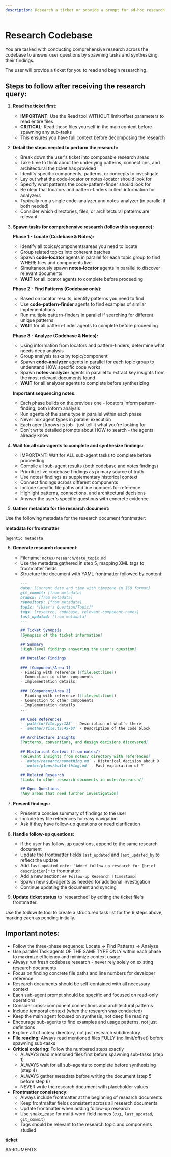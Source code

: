 ```yaml
---
description: Research a ticket or provide a prompt for ad-hoc research. It is best to run this command in a new session.
---
```


# Research Codebase

You are tasked with conducting comprehensive research across the codebase to answer user questions by spawning tasks and synthesizing their findings.

The user will provide a ticket for you to read and begin researching.

## Steps to follow after receiving the research query:

1. **Read the ticket first:**
   - **IMPORTANT**: Use the Read tool WITHOUT limit/offset parameters to read entire files
   - **CRITICAL**: Read these files yourself in the main context before spawning any sub-tasks
   - This ensures you have full context before decomposing the research

2. **Detail the steps needed to perform the research:**
    - Break down the user's ticket into composable research areas
    - Take time to think about the underlying patterns, connections, and architectural the ticket has provided
    - Identify specific components, patterns, or concepts to investigate
    - Lay out what the code-locator or notes-locator should look for
    - Specify what patterns the code-pattern-finder should look for
    - Be clear that locators and pattern-finders collect information for analyzers
    - Typically run a single code-analyzer and notes-analyzer (in parallel if both needed)
    - Consider which directories, files, or architectural patterns are relevant

3. **Spawn tasks for comprehensive research (follow this sequence):**

   **Phase 1 - Locate (Codebase & Notes):**
   - Identify all topics/components/areas you need to locate
   - Group related topics into coherent batches
   - Spawn **code-locator** agents in parallel for each topic group to find WHERE files and components live
   - Simultaneously spawn **notes-locator** agents in parallel to discover relevant documents
   - **WAIT** for all locator agents to complete before proceeding

   **Phase 2 - Find Patterns (Codebase only):**
   - Based on locator results, identify patterns you need to find
   - Use **code-pattern-finder** agents to find examples of similar implementations
   - Run multiple pattern-finders in parallel if searching for different unique patterns
   - **WAIT** for all pattern-finder agents to complete before proceeding

   **Phase 3 - Analyze (Codebase & Notes):**
   - Using information from locators and pattern-finders, determine what needs deep analysis
   - Group analysis tasks by topic/component
   - Spawn **code-analyzer** agents in parallel for each topic group to understand HOW specific code works
   - Spawn **notes-analyzer** agents in parallel to extract key insights from the most relevant documents found
   - **WAIT** for all analyzer agents to complete before synthesizing

   **Important sequencing notes:**
   - Each phase builds on the previous one - locators inform pattern-finding, both inform analysis
   - Run agents of the same type in parallel within each phase
   - Never mix agent types in parallel execution
   - Each agent knows its job - just tell it what you're looking for
   - Don't write detailed prompts about HOW to search - the agents already know

4. **Wait for all sub-agents to complete and synthesize findings:**
   - IMPORTANT: Wait for ALL sub-agent tasks to complete before proceeding
   - Compile all sub-agent results (both codebase and notes findings)
   - Prioritize live codebase findings as primary source of truth
   - Use notes/ findings as supplementary historical context
   - Connect findings across different components
   - Include specific file paths and line numbers for reference
   - Highlight patterns, connections, and architectural decisions
   - Answer the user's specific questions with concrete evidence

5. **Gather metadata for the research document:**

Use the following metadata for the research document frontmatter:

**metadata for frontmatter**

!`agentic metadata`

6. **Generate research document:**
   - Filename: `notes/research/date_topic.md`
   - Use the metadata gathered in step 5, mapping XML tags to frontmatter fields
   - Structure the document with YAML frontmatter followed by content:
     ```markdown
     ---
     date: [Current date and time with timezone in ISO format]
     git_commit: [from metadata]
     branch: [from metadata]
     repository: [from metadata]
     topic: "[User's Question/Topic]"
     tags: [research, codebase, relevant-component-names]
     last_updated: [from metadata]
     ---

     ## Ticket Synopsis
     [Synopsis of the ticket information]

     ## Summary
     [High-level findings answering the user's question]

     ## Detailed Findings

     ### [Component/Area 1]
     - Finding with reference ([file.ext:line])
     - Connection to other components
     - Implementation details

     ### [Component/Area 2]
     - Finding with reference ([file.ext:line])
     - Connection to other components
     - Implementation details
     ...

     ## Code References
     - `path/to/file.py:123` - Description of what's there
     - `another/file.ts:45-67` - Description of the code block

     ## Architecture Insights
     [Patterns, conventions, and design decisions discovered]

     ## Historical Context (from notes/)
     [Relevant insights from notes/ directory with references]
     - `notes/research/something.md` - Historical decision about X
     - `notes/plans/build-thing.md` - Past exploration of Y

     ## Related Research
     [Links to other research documents in notes/research/]

     ## Open Questions
     [Any areas that need further investigation]
     ```

7. **Present findings:**
   - Present a concise summary of findings to the user
   - Include key file references for easy navigation
   - Ask if they have follow-up questions or need clarification

8. **Handle follow-up questions:**
   - If the user has follow-up questions, append to the same research document
   - Update the frontmatter fields `last_updated` and `last_updated_by` to reflect the update
   - Add `last_updated_note: "Added follow-up research for [brief description]"` to frontmatter
   - Add a new section: `## Follow-up Research [timestamp]`
   - Spawn new sub-agents as needed for additional investigation
    - Continue updating the document and syncing

9. **Update ticket status** to 'researched' by editing the ticket file's frontmatter.

Use the todowrite tool to create a structured task list for the 9 steps above, marking each as pending initially.

## Important notes:
- Follow the three-phase sequence: Locate → Find Patterns → Analyze
- Use parallel Task agents OF THE SAME TYPE ONLY within each phase to maximize efficiency and minimize context usage
- Always run fresh codebase research - never rely solely on existing research documents
- Focus on finding concrete file paths and line numbers for developer reference
- Research documents should be self-contained with all necessary context
- Each sub-agent prompt should be specific and focused on read-only operations
- Consider cross-component connections and architectural patterns
- Include temporal context (when the research was conducted)
- Keep the main agent focused on synthesis, not deep file reading
- Encourage sub-agents to find examples and usage patterns, not just definitions
- Explore all of notes/ directory, not just research subdirectory
- **File reading**: Always read mentioned files FULLY (no limit/offset) before spawning sub-tasks
- **Critical ordering**: Follow the numbered steps exactly
  - ALWAYS read mentioned files first before spawning sub-tasks (step 1)
  - ALWAYS wait for all sub-agents to complete before synthesizing (step 4)
  - ALWAYS gather metadata before writing the document (step 5 before step 6)
  - NEVER write the research document with placeholder values
- **Frontmatter consistency**:
  - Always include frontmatter at the beginning of research documents
  - Keep frontmatter fields consistent across all research documents
  - Update frontmatter when adding follow-up research
  - Use snake_case for multi-word field names (e.g., `last_updated`, `git_commit`)
  - Tags should be relevant to the research topic and components studied

**ticket**

$ARGUMENTS
